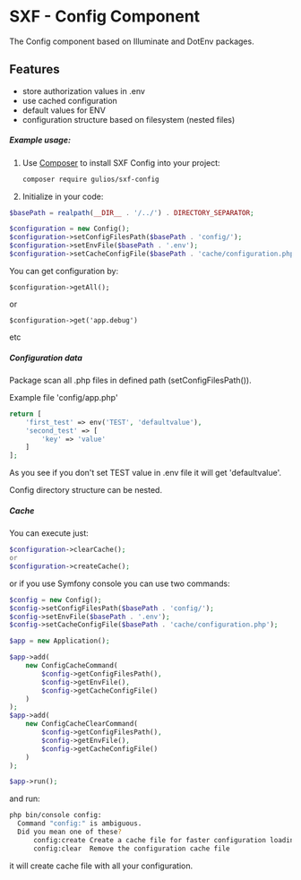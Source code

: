# SXF - Config Component

The Config component based on Illuminate and DotEnv packages.


## Features

- store authorization values in .env
- use cached configuration
- default values for ENV
- configuration structure based on filesystem (nested files) 


##### Example usage:

1. Use [Composer](http://getcomposer.org) to install SXF Config into your project:

    ```bash
    composer require gulios/sxf-config
    ```

1. Initialize in your code:


```php
$basePath = realpath(__DIR__ . '/../') . DIRECTORY_SEPARATOR;

$configuration = new Config();
$configuration->setConfigFilesPath($basePath . 'config/');
$configuration->setEnvFile($basePath . '.env');
$configuration->setCacheConfigFile($basePath . 'cache/configuration.php');
```

You can get configuration by:
```
$configuration->getAll();
```
or
```
$configuration->get('app.debug')

```
etc

##### Configuration data
Package scan all .php files in defined path (setConfigFilesPath()).

Example file 'config/app.php'
```php
return [
    'first_test' => env('TEST', 'defaultvalue'),
    'second_test' => [
        'key' => 'value'
    ]
];
```
As you see if you don't set TEST value in .env file it will get 'defaultvalue'.

Config directory structure can be nested.



##### Cache

You can execute just:
```php
$configuration->clearCache();
or
$configuration->createCache();
```
or if you use Symfony console you can use two commands:
```php
$config = new Config();
$config->setConfigFilesPath($basePath . 'config/');
$config->setEnvFile($basePath . '.env');
$config->setCacheConfigFile($basePath . 'cache/configuration.php');

$app = new Application();

$app->add(
    new ConfigCacheCommand(
        $config->getConfigFilesPath(),
        $config->getEnvFile(),
        $config->getCacheConfigFile()
    )
);
$app->add(
    new ConfigCacheClearCommand(
        $config->getConfigFilesPath(),
        $config->getEnvFile(),
        $config->getCacheConfigFile()
    )
);

$app->run();

```
and run:
```bash
php bin/console config:
  Command "config:" is ambiguous.
  Did you mean one of these?
      config:create Create a cache file for faster configuration loading
      config:clear  Remove the configuration cache file

```
it will create cache file with all your configuration. 

